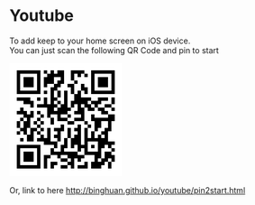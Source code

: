# Youtube
<p>To add keep to your home screen on iOS device.
<br>You can just scan the following QR Code and pin to start</p>

<img src="pictures/QRCode.png">

<p>Or, link to here <a href="http://binghuan.github.io/youtube/pin2start.html">http://binghuan.github.io/youtube/pin2start.html</a></p>